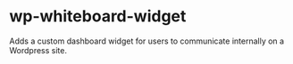 wp-whiteboard-widget
====================

Adds a custom dashboard widget for users to communicate internally on a Wordpress site.